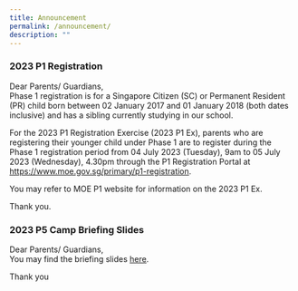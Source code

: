 ```yaml
---
title: Announcement
permalink: /announcement/
description: ""
---
```

### 2023 P1 Registration
Dear Parents/ Guardians,<br>
Phase 1 registration is for a Singapore Citizen (SC) or Permanent Resident (PR) child born between 02 January 2017 and 01 January 2018 (both dates inclusive) and has a sibling currently studying in our school. 

For the 2023 P1 Registration Exercise (2023 P1 Ex), parents who are registering their younger child under Phase 1 are to register during the Phase 1 registration period from 04 July 2023 (Tuesday), 9am to 05 July 2023 (Wednesday), 4.30pm through the P1 Registration Portal at https://www.moe.gov.sg/primary/p1-registration. 

You may refer to MOE P1 website for information on the 2023 P1 Ex. 

Thank you.

### 2023 P5 Camp Briefing Slides
Dear Parents/ Guardians,<br>
You may find the briefing slides [here](https://www.taonan.moe.edu.sg/departments/physical-education/).

Thank you
